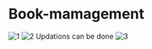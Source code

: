 # Book-mamagement
 
![1](https://user-images.githubusercontent.com/72147469/146765304-fb47ca13-c5d1-458c-bd83-c1a8fa9fecff.png)
![2](https://user-images.githubusercontent.com/72147469/146765508-b7ccca77-64e1-4d9c-92c8-2630be939833.png)
Updations can be done
![3](https://user-images.githubusercontent.com/72147469/146765555-69473bbf-810c-4aa4-8102-4262467fea5a.png)



